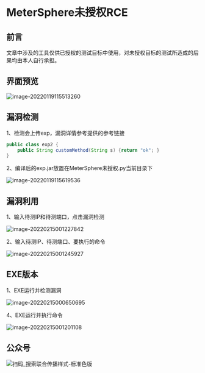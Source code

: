 # MeterSphere未授权RCE

## 前言

文章中涉及的工具仅供已授权的测试目标中使用，对未授权目标的测试所造成的后果均由本人自行承担。

## 界面预览

![image-20220119115513260](https://liocknote.oss-cn-chengdu.aliyuncs.com/uPic/image-20220119115513260.png)

## 漏洞检测

1、检测会上传exp，漏洞详情参考提供的参考链接

```java
public class exp2 {
	public String customMethod(String s) {return "ok"; }
}
```

2、编译后的exp.jar放置在MeterSphere未授权.py当前目录下

![image-20220119115619536](https://liocknote.oss-cn-chengdu.aliyuncs.com/uPic/image-20220119115619536.png)

## 漏洞利用

1、输入待测IP和待测端口，点击漏洞检测

![image-20220215001227842](https://liocknote.oss-cn-chengdu.aliyuncs.com/uPic/image-20220215001227842.png)

2、输入待测IP、待测端口、要执行的命令

![image-20220215001245927](https://liocknote.oss-cn-chengdu.aliyuncs.com/uPic/image-20220215001245927.png)

## EXE版本

1、EXE运行并检测漏洞

![image-20220215000650695](https://liocknote.oss-cn-chengdu.aliyuncs.com/uPic/image-20220215000650695.png)

4、EXE运行并执行命令

![image-20220215001201108](https://liocknote.oss-cn-chengdu.aliyuncs.com/uPic/image-20220215001201108.png)

## 公众号

![扫码_搜索联合传播样式-标准色版](https://liocknote.oss-cn-chengdu.aliyuncs.com/uPic/%E6%89%AB%E7%A0%81_%E6%90%9C%E7%B4%A2%E8%81%94%E5%90%88%E4%BC%A0%E6%92%AD%E6%A0%B7%E5%BC%8F-%E6%A0%87%E5%87%86%E8%89%B2%E7%89%88.png)